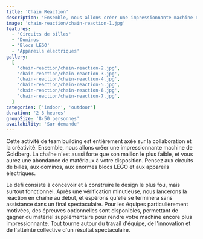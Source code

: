 ```yaml
---
title: 'Chain Reaction'
description: 'Ensemble, nous allons créer une impressionnante machine de Goldberg'
image: 'chain-reaction/chain-reaction-1.jpg'
features:
  - 'Circuits de billes'
  - 'Dominos'
  - 'Blocs LEGO'
  - 'Appareils électriques'
gallery:
  [
    'chain-reaction/chain-reaction-2.jpg',
    'chain-reaction/chain-reaction-3.jpg',
    'chain-reaction/chain-reaction-4.jpg',
    'chain-reaction/chain-reaction-5.jpg',
    'chain-reaction/chain-reaction-6.jpg',
    'chain-reaction/chain-reaction-7.jpg',
  ]
categories: ['indoor', 'outdoor']
duration: '2-3 heures'
groupSize: '8-50 personnes'
availability: 'Sur demande'
---
```


Cette activité de team building est entièrement axée sur la collaboration et la créativité. Ensemble, nous allons créer une impressionnante machine de Goldberg. La chaîne n'est aussi forte que son maillon le plus faible, et vous aurez une abondance de matériaux à votre disposition. Pensez aux circuits de billes, aux dominos, aux énormes blocs LEGO et aux appareils électriques.

Le défi consiste à concevoir et à construire le design le plus fou, mais surtout fonctionnel. Après une vérification minutieuse, nous lancerons la réaction en chaîne au début, et espérons qu'elle se terminera sans assistance dans un final spectaculaire. Pour les équipes particulièrement motivées, des épreuves optionnelles sont disponibles, permettant de gagner du matériel supplémentaire pour rendre votre machine encore plus impressionnante. Tout tourne autour du travail d'équipe, de l'innovation et de l'atteinte collective d'un résultat spectaculaire.
